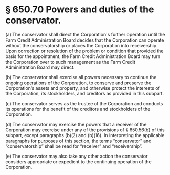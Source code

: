 # § 650.70   Powers and duties of the conservator.

(a) The conservator shall direct the Corporation's further operation until the Farm Credit Administration Board decides that the Corporation can operate without the conservatorship or places the Corporation into receivership. Upon correction or resolution of the problem or condition that provided the basis for the appointment, the Farm Credit Administration Board may turn the Corporation over to such management as the Farm Credit Administration Board may direct. 


(b) The conservator shall exercise all powers necessary to continue the ongoing operations of the Corporation, to conserve and preserve the Corporation's assets and property, and otherwise protect the interests of the Corporation, its stockholders, and creditors as provided in this subpart. 


(c) The conservator serves as the trustee of the Corporation and conducts its operations for the benefit of the creditors and stockholders of the Corporation. 


(d) The conservator may exercise the powers that a receiver of the Corporation may exercise under any of the provisions of § 650.56(b) of this subpart, except paragraphs (b)(2) and (b)(16). In interpreting the applicable paragraphs for purposes of this section, the terms “conservator” and “conservatorship” shall be read for “receiver” and “receivership”. 


(e) The conservator may also take any other action the conservator considers appropriate or expedient to the continuing operation of the Corporation. 




